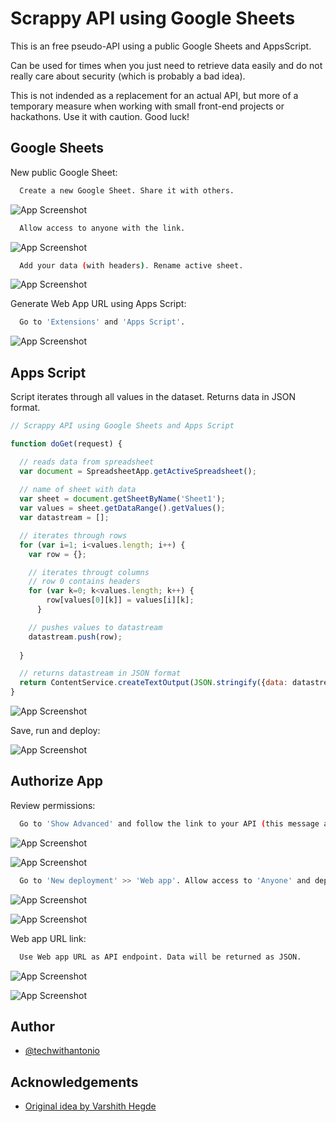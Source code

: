 
# Scrappy API using Google Sheets

This is an free pseudo-API using a public Google Sheets and AppsScript.

Can be used for times when you just need to retrieve data easily and do not really care about security (which is probably a bad idea).

This is not indended as a replacement for an actual API, but more of a temporary measure when working with small front-end projects or hackathons. Use it with caution. Good luck!


## Google Sheets

New public Google Sheet:

```bash
  Create a new Google Sheet. Share it with others.
```

![App Screenshot](/screenshots/new_google_sheet.png)

```bash
  Allow access to anyone with the link.
```

![App Screenshot](/screenshots/anyone_with_the_link.png)

```bash
  Add your data (with headers). Rename active sheet.
```

![App Screenshot](/screenshots/add_data_rename_sheet.png)

Generate Web App URL using Apps Script:

```bash
  Go to 'Extensions' and 'Apps Script'.
```

![App Screenshot](/screenshots/extensions_appsscript.png)
## Apps Script

Script iterates through all values in the dataset. Returns data in JSON format.

```javascript
// Scrappy API using Google Sheets and Apps Script

function doGet(request) {

  // reads data from spreadsheet
  var document = SpreadsheetApp.getActiveSpreadsheet();
  
  // name of sheet with data
  var sheet = document.getSheetByName('Sheet1');
  var values = sheet.getDataRange().getValues();
  var datastream = [];

  // iterates through rows
  for (var i=1; i<values.length; i++) {
    var row = {};

    // iterates througt columns
    // row 0 contains headers
    for (var k=0; k<values.length; k++) {
        row[values[0][k]] = values[i][k];
      }

    // pushes values to datastream
    datastream.push(row);
    
  }

  // returns datastream in JSON format
  return ContentService.createTextOutput(JSON.stringify({data: datastream})).setMimeType(ContentService.MimeType.JSON)
}

```

![App Screenshot](/screenshots/apps_script.png)

Save, run and deploy:

![App Screenshot](/screenshots/save_run_deploy.png)

## Authorize App

Review permissions:

```bash
  Go to 'Show Advanced' and follow the link to your API (this message appears when you are not a verified developer).  
```

![App Screenshot](/screenshots/authorization_required.png)

![App Screenshot](/screenshots/unverified_app.png)

```bash
  Go to 'New deployment' >> 'Web app'. Allow access to 'Anyone' and deploy.
```

![App Screenshot](/screenshots/new_deployment.png)

![App Screenshot](/screenshots/new_deployment_anyone.png)

Web app URL link:

```bash
  Use Web app URL as API endpoint. Data will be returned as JSON.  
```

![App Screenshot](/screenshots/web_app_url.png)

![App Screenshot](/screenshots/json_data.png)
## Author

- [@techwithantonio](https://www.github.com/techwithantonio)


## Acknowledgements

 - [Original idea by Varshith Hegde](https://varshithvhegde.me/)

